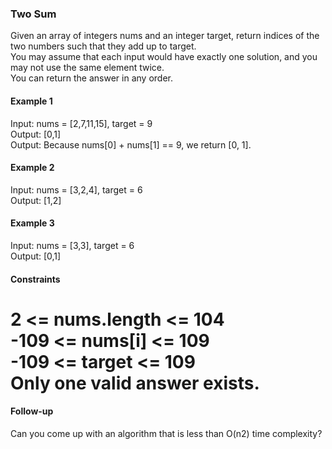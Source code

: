 ### Two Sum

Given an array of integers nums and an integer target, return indices of the two numbers such that they add up to target.  
You may assume that each input would have exactly one solution, and you may not use the same element twice.  
You can return the answer in any order.  

#### Example 1
Input: nums = [2,7,11,15], target = 9  
Output: [0,1]  
Output: Because nums[0] + nums[1] == 9, we return [0, 1].  

#### Example 2
Input: nums = [3,2,4], target = 6  
Output: [1,2]  

#### Example 3
Input: nums = [3,3], target = 6  
Output: [0,1]  

#### Constraints
2 <= nums.length <= 104  
-109 <= nums[i] <= 109  
-109 <= target <= 109  
Only one valid answer exists.  
=======

#### Follow-up
Can you come up with an algorithm that is less than O(n2) time complexity?  
